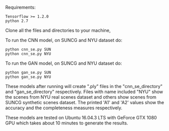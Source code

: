 Requirements:

    Tensorflow >= 1.2.0
    python 2.7  
    
Clone all the files and directories to your machine,

To run the CNN model, on SUNCG and NYU dataset do:

    python cnn_se.py SUN 
    python cnn_se.py NYU 
    
To run the GAN model, on SUNCG and NYU dataset do:
 
    python gan_se.py SUN
    python gan_se.py NYU
    
These models after running will create ".ply" files in the "cnn_se_directory" and "gan_se_directory" respectively. Files with name included "NYU" show the scenes from NYU real scenes dataset and others show scenes from SUNCG synthetic scenes dataset. The printed 'A1' and 'A2' values show the accuracy and the completeness measures respectively.

These models are tested on Ubuntu 16.04.3 LTS with GeForce GTX 1080 GPU which takes about 10 minutes to generate the results.
    
